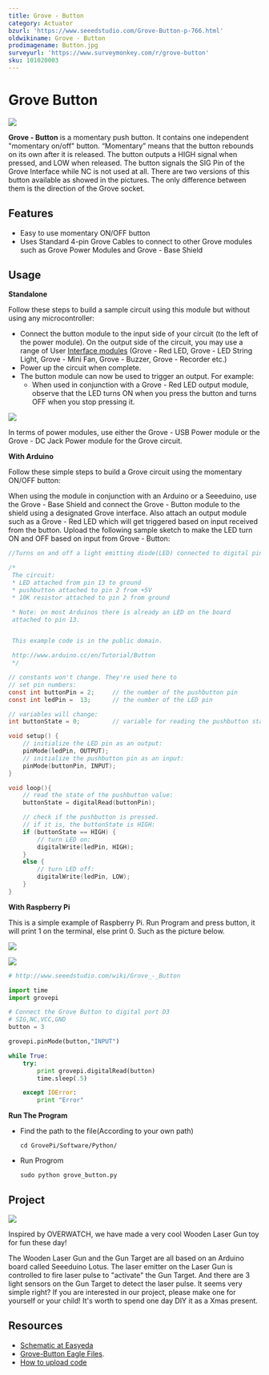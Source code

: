 ```yaml
---
title: Grove - Button
category: Actuator
bzurl: 'https://www.seeedstudio.com/Grove-Button-p-766.html'
oldwikiname: Grove - Button
prodimagename: Button.jpg
surveyurl: 'https://www.surveymonkey.com/r/grove-button'
sku: 101020003
---
```


# Grove Button

![](https://github.com/SeeedDocument/Grove_Button/raw/master/image/Button.jpg)

**Grove - Button** is a momentary push button. It contains one independent "momentary on/off" button. “Momentary” means that the button rebounds on its own after it is released. The button outputs a HIGH signal when pressed, and LOW when released. The button signals the SIG Pin of the Grove Interface while NC is not used at all. There are two versions of this button available as showed in the pictures. The only difference between them is the direction of the Grove socket.

## Features

* Easy to use momentary ON/OFF button
* Uses Standard 4-pin Grove Cables to connect to other Grove modules such as Grove Power Modules and Grove - Base Shield

## Usage

**Standalone**

Follow these steps to build a sample circuit using this module but without using any microcontroller:

* Connect the button module to the input side of your circuit \(to the left of the power module\). On the output side of the circuit, you may use a range of User [Interface modules](/Grove/Grove_System/) \(Grove - Red LED, Grove - LED String Light, Grove - Mini Fan, Grove - Buzzer, Grove - Recorder etc.\)
* Power up the circuit when complete.
* The button module can now be used to trigger an output. For example:
  * When used in conjunction with a Grove - Red LED output module, observe that the LED turns ON when you press the button and turns OFF when you stop pressing it.

![](https://github.com/SeeedDocument/Grove_Button/raw/master/image/Grove-momentarySwitch-RedLED.jpg)

In terms of power modules, use either the Grove - USB Power module or the Grove - DC Jack Power module for the Grove circuit.

**With Arduino**

Follow these simple steps to build a Grove circuit using the momentary ON/OFF button:

When using the module in conjunction with an Arduino or a Seeeduino, use the Grove - Base Shield and connect the Grove - Button module to the shield using a designated Grove interface. Also attach an output module such as a Grove - Red LED which will get triggered based on input received from the button. Upload the following sample sketch to make the LED turn ON and OFF based on input from Grove - Button:

```c
//Turns on and off a light emitting diode(LED) connected to digital pin 13, when pressing a pushbutton attached to pin 2.

/*
 The circuit:
 * LED attached from pin 13 to ground
 * pushbutton attached to pin 2 from +5V
 * 10K resistor attached to pin 2 from ground

 * Note: on most Arduinos there is already an LED on the board
 attached to pin 13.


 This example code is in the public domain.

 http://www.arduino.cc/en/Tutorial/Button
 */

// constants won't change. They're used here to
// set pin numbers:
const int buttonPin = 2;     // the number of the pushbutton pin
const int ledPin =  13;      // the number of the LED pin

// variables will change:
int buttonState = 0;         // variable for reading the pushbutton status

void setup() {
    // initialize the LED pin as an output:
    pinMode(ledPin, OUTPUT);
    // initialize the pushbutton pin as an input:
    pinMode(buttonPin, INPUT);
}

void loop(){
    // read the state of the pushbutton value:
    buttonState = digitalRead(buttonPin);

    // check if the pushbutton is pressed.
    // if it is, the buttonState is HIGH:
    if (buttonState == HIGH) {
        // turn LED on:
        digitalWrite(ledPin, HIGH);
    }
    else {
        // turn LED off:
        digitalWrite(ledPin, LOW);
    }
}
```

**With Raspberry Pi**

This is a simple example of Raspberry Pi. Run Program and press button, it will print 1 on the terminal, else print 0. Such as the picture below.

![](https://github.com/SeeedDocument/Grove_Button/raw/master/image/GrovePi%2B_grove_button.jpg)

![](https://github.com/SeeedDocument/Grove_Button/raw/master/image/Grovepi%2B_grove_button_terminal.jpg)

```python
# http://www.seeedstudio.com/wiki/Grove_-_Button

import time
import grovepi

# Connect the Grove Button to digital port D3
# SIG,NC,VCC,GND
button = 3

grovepi.pinMode(button,"INPUT")

while True:
    try:
        print grovepi.digitalRead(button)
        time.sleep(.5)

    except IOError:
        print "Error"
```

**Run The Program**

* Find the path to the file\(According to your own path\)

  ```text
  cd GrovePi/Software/Python/
  ```

* Run Progrom

  ```text
  sudo python grove_button.py
  ```

## Project

![](https://raw.githubusercontent.com/SeeedDocument/Grove_Button/master/img/gun.jpg)

Inspired by OVERWATCH, we have made a very cool Wooden Laser Gun toy for fun these day!

The Wooden Laser Gun and the Gun Target are all based on an Arduino board called Seeeduino Lotus. The laser emitter on the Laser Gun is controlled to fire laser pulse to "activate" the Gun Target. And there are 3 light sensors on the Gun Target to detect the laser pulse. It seems very simple right? If you are interested in our project, please make one for yourself or your child! It's worth to spend one day DIY it as a Xmas present.

## Resources

* [Schematic at Easyeda](https://easyeda.com/Seeed/Grove_Button_v1_2-f0f9f212fcee460ebe3703dab813e5c4)
* [Grove-Button Eagle Files](https://github.com/SeeedDocument/Grove_Button/raw/master/resources/Grove_-_Button_v1.0_Source_File.zip).
* [How to upload code](http://wiki.seeedstudio.com/wiki/Upload_Code)

